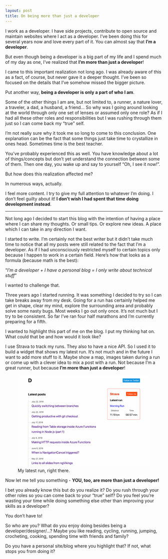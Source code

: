 ```yaml
---
layout: post
title: On being more than just a developer
---
```


I work as a developer. I have side projects, contribute to open source and maintain websites where I act as a developer. I’ve been doing this for several years now and love every part of it. You can almost say that **I’m a developer**.

But even though being a developer is a big part of my life and I spend much of my day as one, I’ve realized that **I’m more than just a developer**!

I came to this important realization not long ago. I was already aware of this as a fact, of course, but never gave it a deeper thought. I’ve been so focused on the details that I’ve somehow missed the bigger picture.

Put another way, **being a developer is only a part of who I am**.

Some of the other things I am are, but not limited to, a runner, a nature lover, a traveler, a dad, a husband, a friend... So why was I going around looking at the world through only one set of lenses or assumed only one role? As if I had all these other roles and responsibilities but I was rushing through them just so I can come back my “true” self.

I’m not really sure why it took me so long to come to this conclusion. One explanation can be the fact that some things just take time to crystallize in ones head. Sometimes time is the best teacher.

You’ve probably experienced this as well. You have knowledge about a lot of things/concepts but don’t yet understand the connection between some of them. Then one day, you wake up and say to yourself “Oh, I see it now!”.

But how does this realization affected me?

In numerous ways, actually.

I feel more content. I try to give my full attention to whatever I’m doing. I don’t feel guilty about it! **I don’t wish I had spent that time doing development instead**.

---

Not long ago I decided to start this blog with the intention of having a place where I can share my thoughts. Or small tips. Or explore new ideas. A place which I can take in any direction I want.

I started to write. I’m certainly not the best writer but it didn’t take much time to notice that all my posts were still related to the fact that I’m a developer. As if I had unconsciously restricted myself to certain topics only because I happen to work in a certain field. Here’s how that looks as a formula (because math is the best):

“*I’m a developer + I have a personal blog = I only write about technical stuff*”

I wanted to challenge that.

Three years ago I started running. It was something I decided to try so I can take breaks away from my desk. Going for a run has certainly helped me get in shape, clear my mind, explore the surrounding area and probably solve some nasty bugs. Most weeks I go out only once. It’s not much but I try to be consistent. So far I’ve ran four half marathons and I’m currently preparing for a fifth.

I wanted to highlight this part of me on the blog. I put my thinking hat on. What could that be and how would it look like?

I use Strava to track my runs. They also to have a nice API. So I used it to build a widget that shows my latest run. It‘s not much and in the future I want to add more stuff to it. Maybe show a map, images taken during a run or come up with a clever idea to mix a post with a run. Not because I’m a great runner, but because **I’m more than just a developer**!

<figure>
  <img src="/assets/img/2019/07/28/showing-my-latest-run.jpg" alt="A widget showing my latest run">
  <figcaption>My latest run, right there.</figcaption>
</figure>

Now let me tell you something - **YOU, too, are more than just a developer!**

I bet you already know this but do you realize it? Do you rush through your other roles so you can come back to your “true” self? Do you feel you’re wasting your time while doing something else other than improving your skills as a developer?

You don’t have to!

So who are you? What do you enjoy doing besides being a developer/designer/...? Maybe you like reading, cycling, running, jumping, crocheting, cooking, spending time with friends and family?

Do you have a personal site/blog where you highlight that? If not, what stops you from doing it?
